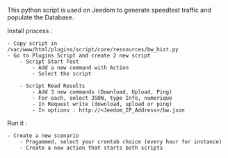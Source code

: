 This python script is used on Jeedom to generate speedtest traffic and populate the Database.

Install process :

	- Copy script in /var/www/html/plugins/script/core/ressources/bw_hist.py
	- Go to Plugins Script and create 2 new script
		- Script Start Test
			- Add a new command with Action
			- Select the script

		- Script Read Results
			- Add 3 new commands (Download, Upload, Ping)
			- For each, select JSON, type Info, numerique
			- In Request write (download, upload or ping)
			- In options : http://<Jeedom_IP_Address>/bw.json

Run it :

	- Create a new scenario
		- Progammed, select your crontab choice (every hour for instance)
		- Create a new action that starts both scripts

